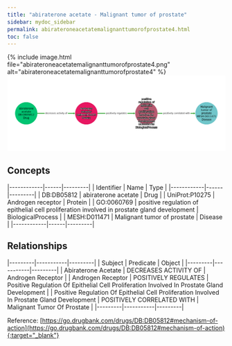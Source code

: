 ```yaml
---
title: "abiraterone acetate - Malignant tumor of prostate"
sidebar: mydoc_sidebar
permalink: abirateroneacetatemalignanttumorofprostate4.html
toc: false 
---
```


{% include image.html file="abirateroneacetatemalignanttumorofprostate4.png" alt="abirateroneacetatemalignanttumorofprostate4" %}![Path Visualization](/images/abirateroneacetatemalignanttumorofprostate4.png)

## Concepts

|------------|------|---------|
| Identifier | Name | Type    |
|------------|------|---------|
| DB:DB05812 | abiraterone acetate | Drug |
| UniProt:P10275 | Androgen receptor | Protein |
| GO:0060769 | positive regulation of epithelial cell proliferation involved in prostate gland development | BiologicalProcess |
| MESH:D011471 | Malignant tumor of prostate | Disease |
|------------|------|---------|

## Relationships

|---------|-----------|---------|
| Subject | Predicate | Object  |
|---------|-----------|---------|
| Abiraterone Acetate | DECREASES ACTIVITY OF | Androgen Receptor |
| Androgen Receptor | POSITIVELY REGULATES | Positive Regulation Of Epithelial Cell Proliferation Involved In Prostate Gland Development |
| Positive Regulation Of Epithelial Cell Proliferation Involved In Prostate Gland Development | POSITIVELY CORRELATED WITH | Malignant Tumor Of Prostate |
|---------|-----------|---------|

Reference: [https://go.drugbank.com/drugs/DB:DB05812#mechanism-of-action](https://go.drugbank.com/drugs/DB:DB05812#mechanism-of-action){:target="_blank"}